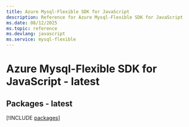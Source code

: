 ```yaml
---
title: Azure Mysql-Flexible SDK for JavaScript
description: Reference for Azure Mysql-Flexible SDK for JavaScript
ms.date: 08/12/2025
ms.topic: reference
ms.devlang: javascript
ms.service: mysql-flexible
---
```

# Azure Mysql-Flexible SDK for JavaScript - latest
## Packages - latest
[!INCLUDE [packages](mysql-flexible-index.md)]